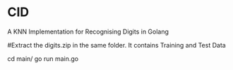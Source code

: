 # CID
A KNN Implementation for Recognising Digits in Golang

#Extract the digits.zip in the same folder. It contains Training and Test Data

cd main/
go run main.go
